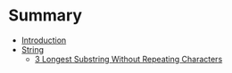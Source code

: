 # Summary

* [Introduction](README.md)
* [String](chapter1.md)
  * [3 Longest Substring Without Repeating Characters   ](chapter1/sdff.md)


